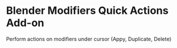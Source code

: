# Blender Modifiers Quick Actions Add-on
Perform actions on modifiers under cursor (Appy, Duplicate, Delete)
